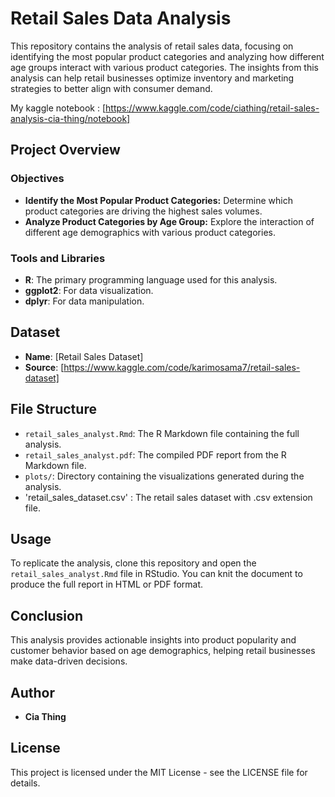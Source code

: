 # Retail Sales Data Analysis

This repository contains the analysis of retail sales data, focusing on identifying the most popular product categories and analyzing how different age groups interact with various product categories. The insights from this analysis can help retail businesses optimize inventory and marketing strategies to better align with consumer demand.

My kaggle notebook : [https://www.kaggle.com/code/ciathing/retail-sales-analysis-cia-thing/notebook]

## Project Overview

### Objectives
- **Identify the Most Popular Product Categories:** Determine which product categories are driving the highest sales volumes.
- **Analyze Product Categories by Age Group:** Explore the interaction of different age demographics with various product categories.

### Tools and Libraries
- **R**: The primary programming language used for this analysis.
- **ggplot2**: For data visualization.
- **dplyr**: For data manipulation.

## Dataset

- **Name**: [Retail Sales Dataset] 
- **Source**: [https://www.kaggle.com/code/karimosama7/retail-sales-dataset]

## File Structure
- `retail_sales_analyst.Rmd`: The R Markdown file containing the full analysis.
- `retail_sales_analyst.pdf`: The compiled PDF report from the R Markdown file.
- `plots/`: Directory containing the visualizations generated during the analysis.
- 'retail_sales_dataset.csv' : The retail sales dataset with .csv extension file.

## Usage

To replicate the analysis, clone this repository and open the `retail_sales_analyst.Rmd` file in RStudio. You can knit the document to produce the full report in HTML or PDF format.

## Conclusion

This analysis provides actionable insights into product popularity and customer behavior based on age demographics, helping retail businesses make data-driven decisions.

## Author
- **Cia Thing**

## License
This project is licensed under the MIT License - see the LICENSE file for details.

